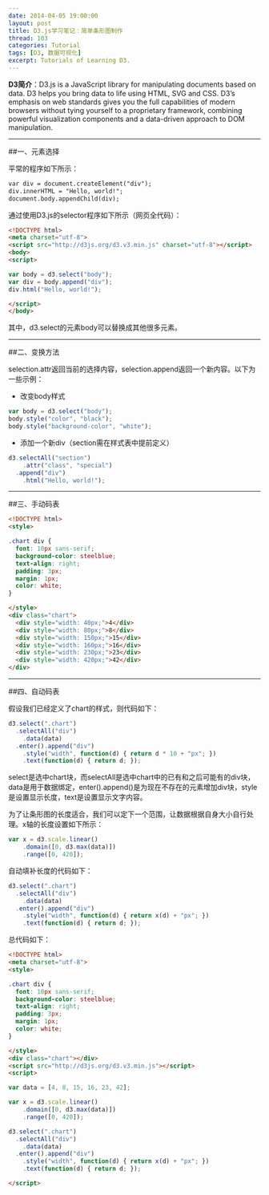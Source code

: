 ```yaml
---
date: 2014-04-05 19:00:00
layout: post
title: D3.js学习笔记：简单条形图制作
thread: 103
categories: Tutorial
tags: [D3, 数据可视化]
excerpt: Tutorials of Learning D3.
---
```


**D3简介**：D3.js is a JavaScript library for manipulating documents based on data. D3 helps you bring data to life using HTML, SVG and CSS. D3’s emphasis on web standards gives you the full capabilities of modern browsers without tying yourself to a proprietary framework, combining powerful visualization components and a data-driven approach to DOM manipulation.

----

##一、元素选择

平常的程序如下所示：

```html
var div = document.createElement("div");
div.innerHTML = "Hello, world!";
document.body.appendChild(div);
```

通过使用D3.js的selector程序如下所示（网页全代码）：

```html
<!DOCTYPE html>
<meta charset="utf-8">
<script src="http://d3js.org/d3.v3.min.js" charset="utf-8"></script>
<body>
<script>

var body = d3.select("body");
var div = body.append("div");
div.html("Hello, world!");

</script>
</body>
```

其中，d3.select的元素body可以替换成其他很多元素。

----

##二、变换方法

selection.attr返回当前的选择内容，selection.append返回一个新内容。以下为一些示例：

* 改变body样式

```javascript
var body = d3.select("body");
body.style("color", "black");
body.style("background-color", "white");
```

* 添加一个新div（section需在样式表中提前定义）

```javascript
d3.selectAll("section")
	.attr("class", "special")
  .append("div")
	.html("Hello, world!");
```

----

##三、手动码表

```html
<!DOCTYPE html>
<style>

.chart div {
  font: 10px sans-serif;
  background-color: steelblue;
  text-align: right;
  padding: 3px;
  margin: 1px;
  color: white;
}

</style>
<div class="chart">
  <div style="width: 40px;">4</div>
  <div style="width: 80px;">8</div>
  <div style="width: 150px;">15</div>
  <div style="width: 160px;">16</div>
  <div style="width: 230px;">23</div>
  <div style="width: 420px;">42</div>
</div>
```

----

##四、自动码表

假设我们已经定义了chart的样式，则代码如下：

```javascript
d3.select(".chart")
  .selectAll("div")
	.data(data)
  .enter().append("div")
	.style("width", function(d) { return d * 10 + "px"; })
	.text(function(d) { return d; });
```

select是选中chart块，而selectAll是选中chart中的已有和之后可能有的div块，data是用于数据绑定，enter().append()是为现在不存在的元素增加div块，style是设置显示长度，text是设置显示文字内容。

为了让条形图的长度适合，我们可以定下一个范围，让数据根据自身大小自行处理。x轴的长度设置如下所示：

```javascript
var x = d3.scale.linear()
	.domain([0, d3.max(data)])
	.range([0, 420]);
```

自动填补长度的代码如下：

```javascript
d3.select(".chart")
  .selectAll("div")
	.data(data)
  .enter().append("div")
	.style("width", function(d) { return x(d) + "px"; })
	.text(function(d) { return d; });
```

总代码如下：

```html
<!DOCTYPE html>
<meta charset="utf-8">
<style>

.chart div {
  font: 10px sans-serif;
  background-color: steelblue;
  text-align: right;
  padding: 3px;
  margin: 1px;
  color: white;
}

</style>
<div class="chart"></div>
<script src="http://d3js.org/d3.v3.min.js"></script>
<script>

var data = [4, 8, 15, 16, 23, 42];

var x = d3.scale.linear()
	.domain([0, d3.max(data)])
	.range([0, 420]);

d3.select(".chart")
  .selectAll("div")
	.data(data)
  .enter().append("div")
	.style("width", function(d) { return x(d) + "px"; })
	.text(function(d) { return d; });

</script>
```

